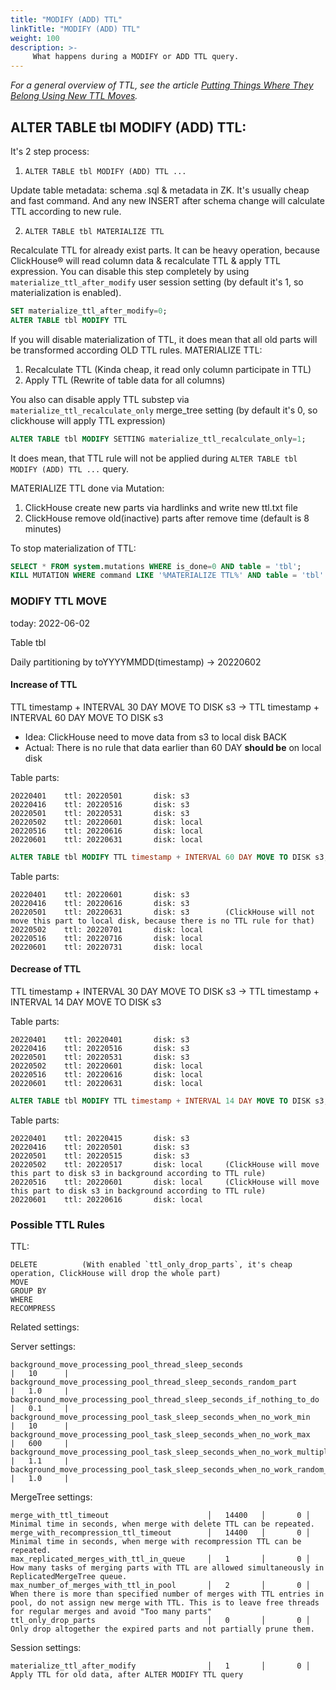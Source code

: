 ```yaml
---
title: "MODIFY (ADD) TTL"
linkTitle: "MODIFY (ADD) TTL"
weight: 100
description: >-
     What happens during a MODIFY or ADD TTL query. 
---
```


*For a general overview of TTL, see the article [Putting Things Where They Belong Using New TTL Moves](https://altinity.com/blog/2020-3-23-putting-things-where-they-belong-using-new-ttl-moves).*

## ALTER TABLE tbl MODIFY (ADD) TTL:

It's 2 step process:

1. `ALTER TABLE tbl MODIFY (ADD) TTL ...`

Update table metadata: schema .sql & metadata in ZK.
It's usually cheap and fast command. And any new INSERT after schema change will calculate TTL according to new rule.


2. `ALTER TABLE tbl MATERIALIZE TTL`

Recalculate TTL for already exist parts.
It can be heavy operation, because ClickHouse® will read column data & recalculate TTL & apply TTL expression.
You can disable this step completely by using `materialize_ttl_after_modify` user session setting (by default it's 1, so materialization is enabled).


```sql
SET materialize_ttl_after_modify=0;
ALTER TABLE tbl MODIFY TTL
```

If you will disable materialization of TTL, it does mean that all old parts will be transformed according OLD TTL rules. 
MATERIALIZE TTL:

1. Recalculate TTL  (Kinda cheap, it read only column participate in TTL)
2. Apply TTL        (Rewrite of table data for all columns)

You also can disable apply TTL substep via `materialize_ttl_recalculate_only` merge_tree setting (by default it's 0, so clickhouse will apply TTL expression)

```sql
ALTER TABLE tbl MODIFY SETTING materialize_ttl_recalculate_only=1;
```

It does mean, that TTL rule will not be applied during `ALTER TABLE tbl MODIFY (ADD) TTL ...` query.

MATERIALIZE TTL done via Mutation:
1. ClickHouse create new parts via hardlinks and write new ttl.txt file
2. ClickHouse remove old(inactive) parts after remove time (default is 8 minutes) 

To stop materialization of TTL:

```sql
SELECT * FROM system.mutations WHERE is_done=0 AND table = 'tbl';
KILL MUTATION WHERE command LIKE '%MATERIALIZE TTL%' AND table = 'tbl'
```

### MODIFY TTL MOVE 

today: 2022-06-02

Table tbl

Daily partitioning by toYYYYMMDD(timestamp) -> 20220602

#### Increase of TTL

TTL timestamp + INTERVAL 30 DAY MOVE TO DISK s3 -> TTL timestamp + INTERVAL 60 DAY MOVE TO DISK s3

* Idea: ClickHouse need to move data from s3 to local disk BACK
* Actual: There is no rule that data earlier than 60 DAY **should be** on local disk

Table parts:

```
20220401    ttl: 20220501       disk: s3
20220416    ttl: 20220516       disk: s3
20220501    ttl: 20220531       disk: s3
20220502    ttl: 20220601       disk: local
20220516    ttl: 20220616       disk: local
20220601    ttl: 20220631       disk: local
```

```sql
ALTER TABLE tbl MODIFY TTL timestamp + INTERVAL 60 DAY MOVE TO DISK s3;
```

Table parts:

```
20220401    ttl: 20220601       disk: s3
20220416    ttl: 20220616       disk: s3
20220501    ttl: 20220631       disk: s3        (ClickHouse will not move this part to local disk, because there is no TTL rule for that)
20220502    ttl: 20220701       disk: local
20220516    ttl: 20220716       disk: local
20220601    ttl: 20220731       disk: local
```

#### Decrease of TTL

TTL timestamp + INTERVAL 30 DAY MOVE TO DISK s3 -> TTL timestamp + INTERVAL 14 DAY MOVE TO DISK s3

Table parts:

```
20220401    ttl: 20220401       disk: s3
20220416    ttl: 20220516       disk: s3
20220501    ttl: 20220531       disk: s3        
20220502    ttl: 20220601       disk: local     
20220516    ttl: 20220616       disk: local
20220601    ttl: 20220631       disk: local
```

```sql
ALTER TABLE tbl MODIFY TTL timestamp + INTERVAL 14 DAY MOVE TO DISK s3;
```

Table parts:

```
20220401    ttl: 20220415       disk: s3
20220416    ttl: 20220501       disk: s3
20220501    ttl: 20220515       disk: s3
20220502    ttl: 20220517       disk: local     (ClickHouse will move this part to disk s3 in background according to TTL rule)
20220516    ttl: 20220601       disk: local     (ClickHouse will move this part to disk s3 in background according to TTL rule)
20220601    ttl: 20220616       disk: local
```

### Possible TTL Rules

TTL:
```
DELETE          (With enabled `ttl_only_drop_parts`, it's cheap operation, ClickHouse will drop the whole part)
MOVE
GROUP BY
WHERE
RECOMPRESS
```

Related settings:

Server settings:

```
background_move_processing_pool_thread_sleep_seconds                        |   10      |
background_move_processing_pool_thread_sleep_seconds_random_part            |   1.0     |
background_move_processing_pool_thread_sleep_seconds_if_nothing_to_do       |   0.1     |
background_move_processing_pool_task_sleep_seconds_when_no_work_min         |   10      |
background_move_processing_pool_task_sleep_seconds_when_no_work_max         |   600     |
background_move_processing_pool_task_sleep_seconds_when_no_work_multiplier  |   1.1     |
background_move_processing_pool_task_sleep_seconds_when_no_work_random_part |   1.0     |
```

MergeTree settings:

```
merge_with_ttl_timeout                      │   14400   │       0 │ Minimal time in seconds, when merge with delete TTL can be repeated.
merge_with_recompression_ttl_timeout        │   14400   │       0 │ Minimal time in seconds, when merge with recompression TTL can be repeated.
max_replicated_merges_with_ttl_in_queue     │   1       │       0 │ How many tasks of merging parts with TTL are allowed simultaneously in ReplicatedMergeTree queue.
max_number_of_merges_with_ttl_in_pool       │   2       │       0 │ When there is more than specified number of merges with TTL entries in pool, do not assign new merge with TTL. This is to leave free threads for regular merges and avoid "Too many parts"
ttl_only_drop_parts                         │   0       │       0 │ Only drop altogether the expired parts and not partially prune them.
```

Session settings:

```
materialize_ttl_after_modify                │   1       │       0 │ Apply TTL for old data, after ALTER MODIFY TTL query 
```
